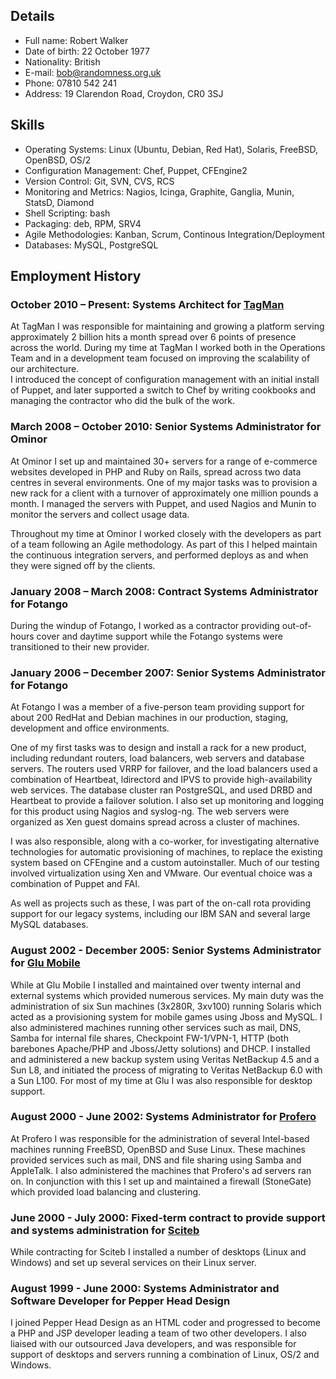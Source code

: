 ## Details ##

* Full name: Robert Walker
* Date of birth: 22 October 1977
* Nationality: British
* E-mail: bob@randomness.org.uk
* Phone: 07810 542 241
* Address: 19 Clarendon Road, Croydon, CR0 3SJ

## Skills ##

* Operating Systems: Linux (Ubuntu, Debian, Red Hat), Solaris, FreeBSD, OpenBSD, OS/2
* Configuration Management: Chef, Puppet, CFEngine2
* Version Control: Git, SVN, CVS, RCS
* Monitoring and Metrics: Nagios, Icinga, Graphite, Ganglia, Munin, StatsD, Diamond
* Shell Scripting: bash
* Packaging: deb, RPM, SRV4
* Agile Methodologies: Kanban, Scrum, Continous Integration/Deployment
* Databases: MySQL, PostgreSQL

## Employment History ##

### October 2010 – Present: Systems Architect for [TagMan][]

At TagMan I was responsible for maintaining and growing a platform serving approximately 2 billion hits a month
spread over 6 points of presence across the world. During my time at TagMan I worked both in the Operations Team
and in a development team focused on improving the scalability of our architecture.  
I introduced the concept of configuration management with an initial install of Puppet, and later supported a
switch to Chef by writing cookbooks and managing the contractor who did the bulk of the work.

### March 2008 – October 2010: Senior Systems Administrator for Ominor

At Ominor I set up and maintained 30+ servers for a range of e-commerce
websites developed in PHP and Ruby on Rails, spread across two data centres
in several environments. One of my major tasks was to provision a new rack
for a client with a turnover of approximately one million pounds a month. I
managed the servers with Puppet, and used Nagios and Munin to monitor the
servers and collect usage data.

Throughout my time at Ominor I worked closely with the developers as part
of a team following an Agile methodology. As part of this I helped maintain
the continuous integration servers, and performed deploys as and when they
were signed off by the clients.


### January 2008 – March 2008: Contract Systems Administrator for Fotango

During the windup of Fotango, I worked as a contractor providing out-of-hours
cover and daytime support while the Fotango systems were transitioned to
their new provider.

### January 2006 – December 2007: Senior Systems Administrator for Fotango

At Fotango I was a member of a five-person team providing support for about
200 RedHat and Debian machines in our production, staging, development and
office environments.

One of my first tasks was to design and install a rack for a new product,
including redundant routers, load balancers, web servers and database
servers. The routers used VRRP for failover, and the load balancers used a
combination of Heartbeat, ldirectord and IPVS to provide high-availability
web services. The database cluster ran PostgreSQL, and used DRBD and
Heartbeat to provide a failover solution. I also set up monitoring and
logging for this product using Nagios and syslog-ng. The web servers were
organized as Xen guest domains spread across a cluster of machines.

I was also responsible, along with a co-worker, for investigating
alternative technologies for automatic provisioning of machines, to replace
the existing system based on CFEngine and a custom autoinstaller. Much of
our testing involved virtualization using Xen and VMware. Our eventual
choice was a combination of Puppet and FAI.

As well as projects such as these, I was part of the on-call rota providing
support for our legacy systems, including our IBM SAN and several large
MySQL databases.

### August 2002 - December 2005: Senior Systems Administrator for [Glu Mobile][]

While at Glu Mobile I installed and  maintained  over  twenty  internal  and
external systems which provided numerous services.  My  main  duty  was  the
administration of six Sun machines (3x280R, 3xv100)  running  Solaris  which
acted as a provisioning system for mobile games using  Jboss  and  MySQL.  I
also administered machines running other services such as mail,  DNS,  Samba
for internal  file  shares,  Checkpoint  FW-1/VPN-1,  HTTP  (both  barebones
Apache/PHP  and  Jboss/Jetty  solutions)   and   DHCP.   I   installed   and
administered a new backup system using Veritas NetBackup 4.5 and a  Sun  L8,
and initiated the process of migrating to Veritas NetBackup 6.0 with  a  Sun
L100.  For most of my time  at  Glu  I  was  also  responsible  for  desktop
support.

### August 2000 - June 2002: Systems Administrator for [Profero][]

At Profero I was responsible for the administration of  several  Intel-based
machines running FreeBSD, OpenBSD and Suse Linux.  These  machines  provided
services such as mail, DNS and file sharing using  Samba  and  AppleTalk.  I
also administered  the  machines  that  Profero's  ad  servers  ran  on.  In
conjunction with this I set up and maintained a firewall  (StoneGate)  which
provided load balancing and clustering.

### June 2000 - July 2000: Fixed-term contract to provide support and systems administration for [Sciteb][]

While contracting for Sciteb I installed a number of desktops (Linux and
Windows) and set up several services on their Linux server.

### August 1999 - June 2000: Systems Administrator and Software Developer for Pepper Head Design

I joined Pepper Head Design as an HTML coder and progressed to become a  PHP
and JSP developer leading a team of two other  developers.  I  also  liaised
with our outsourced Java developers, and  was  responsible  for  support  of
desktops and servers running a combination of Linux, OS/2 and Windows.

[sciteb]: http://www.sciteb.com "Sciteb"
[profero]: http://www.profero.com "Profero"
[tagman]: http://eu.tagman.com "TagMan"
[glu mobile]: http://www.glu.com "Glu Mobile"

